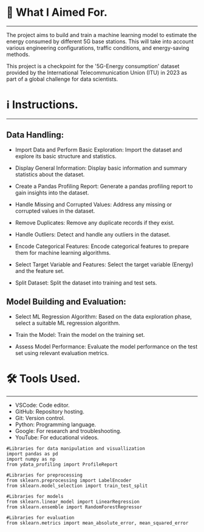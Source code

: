 # 🎯 What I Aimed For.
---

The project aims to build and train a machine learning model to estimate the energy consumed by different 5G base stations. This will take into account various engineering configurations, traffic conditions, and energy-saving methods.

This project is a checkpoint for the '5G-Energy consumption' dataset provided by the International Telecommunication Union (ITU) in 2023 as part of a global challenge for data scientists.

# ℹ️ Instructions.
---

## Data Handling:

- Import Data and Perform Basic Exploration: Import the dataset and explore its basic structure and statistics.

- Display General Information: Display basic information and summary statistics about the dataset.

- Create a Pandas Profiling Report: Generate a pandas profiling report to gain insights into the dataset.

- Handle Missing and Corrupted Values: Address any missing or corrupted values in the dataset.

- Remove Duplicates: Remove any duplicate records if they exist.

- Handle Outliers: Detect and handle any outliers in the dataset.

- Encode Categorical Features: Encode categorical features to prepare them for machine learning algorithms.

- Select Target Variable and Features: Select the target variable (Energy) and the feature set.

- Split Dataset: Split the dataset into training and test sets.


## Model Building and Evaluation:

- Select ML Regression Algorithm: Based on the data exploration phase, select a suitable ML regression algorithm.

- Train the Model: Train the model on the training set.

- Assess Model Performance: Evaluate the model performance on the test set using relevant evaluation metrics.


# 🛠️ Tools Used.
---

- VSCode: Code editor.
- GitHub: Repository hosting.
- Git: Version control.
- Python: Programming language.
- Google: For research and troubleshooting.
- YouTube: For educational videos.

```
#Libraries for data manipulation and visuallization
import pandas as pd
import numpy as np
from ydata_profiling import ProfileReport

#Libraries for preprocessing
from sklearn.preprocessing import LabelEncoder
from sklearn.model_selection import train_test_split

#Libraries for models
from sklearn.linear_model import LinearRegression
from sklearn.ensemble import RandomForestRegressor

#Libraries for evaluation
from sklearn.metrics import mean_absolute_error, mean_squared_error

